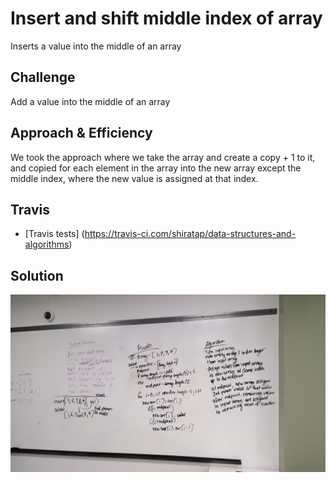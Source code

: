 # Insert and shift middle index of array
Inserts a value into the middle of an array

## Challenge
Add a value into the middle of an array

## Approach & Efficiency
We took the approach where we take the array and create a copy + 1 to it, and copied for each element in the array into the new array except the middle index, where the new value is assigned at that index.

## Travis
* [Travis tests] (https://travis-ci.com/shiratap/data-structures-and-algorithms)

## Solution
![Screenshot](../assets/array_shift.jpg)
